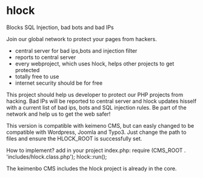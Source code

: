 # hlock
Blocks SQL Injection, bad bots and bad IPs

Join our global network to protect your pages from hackers. 

- central server for bad ips,bots and injection filter
- reports to central server
- every webproject, which uses hlock, helps other projects to get protected
- totally free to use
- internet security should be for free

This project should help us developer to protect our PHP projects from hacking. Bad IPs will be reported to central server 
and hlock updates hisself with a current list of bad ips, bots and SQL injection rules.
Be part of the network and help us to get the web safer!
 
This version is compatible with keimeno CMS, but can easly changed to be compatible with Wordpress, Joomla and Typo3.
Just change the path to files and ensure the HLOCK_ROOT is successfully set.
 
How to implement?
add in your project index.php:
  require (CMS_ROOT . 'includes/hlock.class.php');
  hlock::run();
 
The keimenbo CMS includes the hlock project is already in the core.

